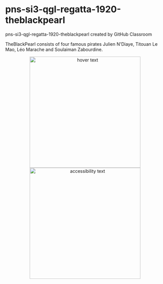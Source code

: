 # pns-si3-qgl-regatta-1920-theblackpearl
pns-si3-qgl-regatta-1920-theblackpearl created by GitHub Classroom

TheBlackPearl consists of four famous pirates Julien N'Diaye, Titouan Le Mao, Léo Marache and Soulaiman Zabourdine.

<p align="center">
  <img src="https://en.wikipedia.org/wiki/Black_Pearl#/media/File:Pirate_Flag_of_Jack_Rackham.svg" width="350" title="hover text">
  <img src="https://upload.wikimedia.org/wikipedia/commons/4/47/Pirate_Flag_of_Jack_Rackham.svg" width="350" alt="accessibility text">
</p>
